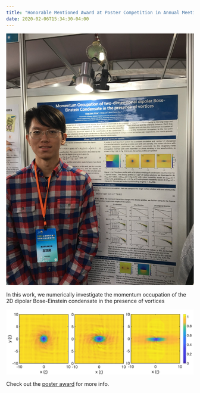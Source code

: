 ```yaml
---
title: "Honorable Mentioned Award at Poster Competition in Annual Meeting of the Physical Society of Taiwan"
date: 2020-02-06T15:34:30-04:00
---
```




![Figure_vortex](../assets/images/2020_APS_poster_henry_photo.jpg "Picture in the poster session")

In this work, we numerically investigate the momentum occupation of the 2D dipolar Bose-Einstein condensate in the presence of vortices

![Figure_photo](../assets/images/dipolar_vortex.png "Quantum vortex in different dipolar interaction")

Check out the [poster award][poster-award-web] for more info.

[poster-award-web]: [https://jekyllrb.com/docs/home](https://tps2020.conf.tw/site/news_show.aspx?sid=1312&lang=en&pid=221)

